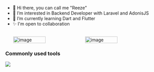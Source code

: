 <!-- <img src="https://utfs.io/f/1Vi5BNMUOBYhWAc1pToO1BT5270NfXnLsGQxlwzHvcoPSVhY" alt="image" width="100%"/>
<br> -->
<!-- ![Codewars Badge](https://www.codewars.com/users/reezecodee/badges/micro) -->
- 👋 Hi there, you can call me "Reeze"
- 👀 I’m interested in Backend Developer with Laravel and AdonisJS
- 🌱 I’m currently learning Dart and Flutter
- ✨ I'm open to collaboration

<br>

<div style="display: flex; justify-content: center">
<img src="https://github-readme-stats.vercel.app/api/top-langs/?username=reezecodee&layout=compact&hide=html,css,scss,jupyter%20notebook&langs_count=6" alt="image" width = "45%" />
<img src="https://github-readme-streak-stats.herokuapp.com/?user=reezecodee&" alt="image" width = "45%" />
</div>
<p><h3>Commonly used tools</h3><img src="https://skillicons.dev/icons?i=php,typescript,python,dart,vue,pinia,tailwindcss,laravel,express,adonis,mysql">
